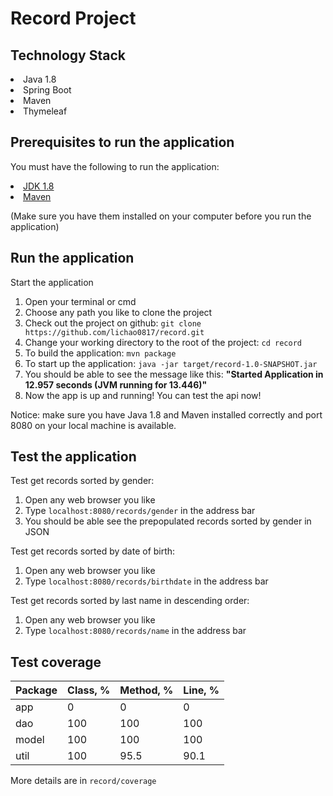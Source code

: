 # Record Project
## Technology Stack

<li>Java 1.8</li>
<li>Spring Boot</li>
<li>Maven</li>
<li>Thymeleaf</li>

## Prerequisites to run the application

You must have the following to run the application:
<li><a href="http://www.oracle.com/technetwork/java/javase/downloads/jdk8-downloads-2133151.html">JDK 1.8</a></li>
<li><a href="https://maven.apache.org/">Maven</a></li>

(Make sure you have them installed on your computer before you run the application)

## Run the application

Start the application
<ol>
<li>Open your terminal or cmd</li>
<li>Choose any path you like to clone the project</li>
<li>Check out the project on github: <code>git clone https://github.com/lichao0817/record.git</code></li>
<li>Change your working directory to the root of the project: <code>cd record</code></li>
<li>To build the application: <code>mvn package</code></li>
<li>To start up the application: <code>java -jar target/record-1.0-SNAPSHOT.jar</code></li>
<li>You should be able to see the message like this: <b>"Started Application in 12.957 seconds (JVM running for 13.446)"</b></li>
<li>Now the app is up and running! You can test the api now!</li>
</ol>

Notice: make sure you have Java 1.8 and Maven installed correctly and port 8080 on your local machine is available.

## Test the application

Test get records sorted by gender:
<ol>
<li>Open any web browser you like</li>
<li>Type <code>localhost:8080/records/gender</code> in the address bar</li>
<li>You should be able see the prepopulated records sorted by gender in JSON</li>
</ol>

Test get records sorted by date of birth:
<ol>
<li>Open any web browser you like</li>
<li>Type <code>localhost:8080/records/birthdate</code> in the address bar</li>
</ol>

Test get records sorted by last name in descending order:
<ol>
<li>Open any web browser you like</li>
<li>Type <code>localhost:8080/records/name</code> in the address bar</li>
</ol>

## Test coverage

|Package|Class, %|Method, %|Line, %|
|-------|--------|---------|-------|
|app    |  0     | 0       |  0    |
|dao    |100     |100      |100    |
|model  |100     |100      |100    |
|util   |100     |95.5     |90.1   |

More details are in <code>record/coverage</code>
